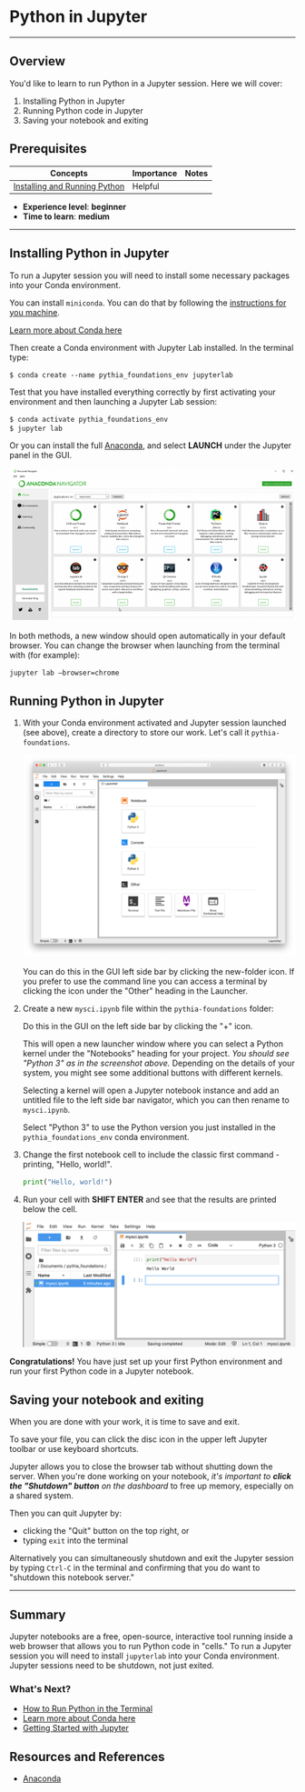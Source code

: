 # Python in Jupyter

---

## Overview

You'd like to learn to run Python in a Jupyter session. Here we will cover:

1.  Installing Python in Jupyter
2.  Running Python code in Jupyter
3.  Saving your notebook and exiting

## Prerequisites

| Concepts                                                                                                  | Importance | Notes |
| --------------------------------------------------------------------------------------------------------- | ---------- | ----- |
| [Installing and Running Python](https://foundations.projectpythia.org/foundations/how-to-run-python.html) | Helpful    |       |

- **Experience level**: **beginner**
- **Time to learn**: **medium**

---

## Installing Python in Jupyter

To run a Jupyter session you will need to install some necessary packages into your Conda environment.

You can install `miniconda`. You can do that by following the [instructions for you machine](https://docs.conda.io/en/latest/miniconda.html).

[Learn more about Conda here](conda.md)

Then create a Conda environment with Jupyter Lab installed. In the terminal type:

```
$ conda create --name pythia_foundations_env jupyterlab
```

Test that you have installed everything correctly by first activating your environment and then launching a Jupyter Lab session:

```
$ conda activate pythia_foundations_env
$ jupyter lab
```

Or you can install the full [Anaconda](https://www.anaconda.com/products/individual), and select **LAUNCH** under the Jupyter panel in the GUI.

![Anaconda Navigator](../images/Anaconda.png)

In both methods, a new window should open automatically in your default browser. You can change the browser when launching from the terminal with (for example):

```
jupyter lab —browser=chrome
```

## Running Python in Jupyter

1. With your Conda environment activated and Jupyter session launched (see above), create a directory to store our work. Let's call it `pythia-foundations`.

   ![Jupyter GUI](../images/jupyter_gui.png)

   You can do this in the GUI left side bar by clicking the new-folder icon. If you prefer to use the command line you can access a terminal by clicking the icon under the "Other" heading in the Launcher.

2. Create a new `mysci.ipynb` file within the `pythia-foundations` folder:

   Do this in the GUI on the left side bar by clicking the "+" icon.

   This will open a new launcher window where you can select a Python kernel under the "Notebooks" heading for your project. _You should see "Python 3" as in the screenshot above._ Depending on the details of your system, you might see some additional buttons with different kernels.

   Selecting a kernel will open a Jupyter notebook instance and add an untitled file to the left side bar navigator, which you can then rename to `mysci.ipynb`.

   Select "Python 3" to use the Python version you just installed in the `pythia_foundations_env` conda environment.

3. Change the first notebook cell to include the classic first command - printing, "Hello, world!".

   ```python
   print("Hello, world!")
   ```

4. Run your cell with **SHIFT ENTER** and see that the results are printed below the cell.

   ![Jupyter - Hello World](../images/mysci.png)

**Congratulations!** You have just set up your first Python environment and run your first Python code in a Jupyter notebook.

## Saving your notebook and exiting

When you are done with your work, it is time to save and exit.

To save your file, you can click the disc icon in the upper left Jupyter toolbar or use keyboard shortcuts.

Jupyter allows you to close the browser tab without shutting down the server. When you're done working on your notebook, _it's important to **click the "Shutdown" button** on the dashboard_ to free up memory, especially on a shared system.

Then you can quit Jupyter by:

- clicking the "Quit" button on the top right, or
- typing `exit` into the terminal

Alternatively you can simultaneously shutdown and exit the Jupyter session by typing `Ctrl-C` in the terminal and confirming that you do want to "shutdown this notebook server."

---

## Summary

Jupyter notebooks are a free, open-source, interactive tool running inside a web browser that allows you to run Python code in "cells." To run a Jupyter session you will need to install `jupyterlab` into your Conda environment. Jupyter sessions need to be shutdown, not just exited.

### What's Next?

- [How to Run Python in the Terminal](terminal.md)
- [Learn more about Conda here](conda.md)
- [Getting Started with Jupyter](getting-started-jupyter)

## Resources and References

- [Anaconda](https://www.anaconda.com/products/individual)
